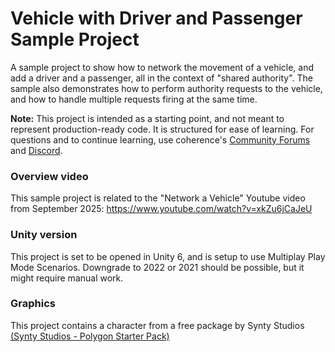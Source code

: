 # Vehicle with Driver and Passenger Sample Project

A sample project to show how to network the movement of a vehicle, and add a driver and a passenger, all in the context of "shared authority". The sample also demonstrates how to perform authority requests to the vehicle, and how to handle multiple requests firing at the same time.

**Note:** This project is intended as a starting point, and not meant to represent production-ready code. It is structured for ease of learning. For questions and to continue learning, use coherence's [Community Forums](https://community.coherence.io/) and [Discord](https://discord.com/invite/G9uBzqcfpN).

### Overview video
This sample project is related to the "Network a Vehicle" Youtube video from September 2025: https://www.youtube.com/watch?v=xkZu6jCaJeU

### Unity version
This project is set to be opened in Unity 6, and is setup to use Multiplay Play Mode Scenarios. Downgrade to 2022 or 2021 should be possible, but it might require manual work.

### Graphics
This project contains a character from a free package by Synty Studios [(Synty Studios - Polygon Starter Pack)](https://syntystore.com/products/polygon-starter-pack)
